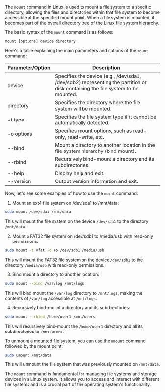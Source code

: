 The `mount` command in Linux is used to mount a file system to a specific directory, allowing the files and directories within that file system to become accessible at the specified mount point. When a file system is mounted, it becomes part of the overall directory tree of the Linux file system hierarchy.

The basic syntax of the `mount` command is as follows:

```
mount [options] device directory
```

Here's a table explaining the main parameters and options of the `mount` command:

| Parameter/Option | Description                                                                                             |
|------------------|---------------------------------------------------------------------------------------------------------|
| device           | Specifies the device (e.g., /dev/sda1, /dev/sdb2) representing the partition or disk containing the file system to be mounted. |
| directory        | Specifies the directory where the file system will be mounted.                                          |
| -t type          | Specifies the file system type if it cannot be automatically detected.                                  |
| -o options       | Specifies mount options, such as read-only, read-write, etc.                                            |
| --bind           | Mount a directory to another location in the file system hierarchy (bind mount).                       |
| --rbind          | Recursively bind-mount a directory and its subdirectories.                                              |
| --help           | Display help and exit.                                                                                |
| --version        | Output version information and exit.                                                                  |

Now, let's see some examples of how to use the `mount` command:

1. Mount an ext4 file system on /dev/sda1 to /mnt/data:

```bash
sudo mount /dev/sda1 /mnt/data
```

This will mount the file system on the device `/dev/sda1` to the directory `/mnt/data`.

2. Mount a FAT32 file system on /dev/sdb1 to /media/usb with read-only permissions:

```bash
sudo mount -t vfat -o ro /dev/sdb1 /media/usb
```

This will mount the FAT32 file system on the device `/dev/sdb1` to the directory `/media/usb` with read-only permissions.

3. Bind mount a directory to another location:

```bash
sudo mount --bind /var/log /mnt/logs
```

This will bind mount the `/var/log` directory to `/mnt/logs`, making the contents of `/var/log` accessible at `/mnt/logs`.

4. Recursively bind-mount a directory and its subdirectories:

```bash
sudo mount --rbind /home/user1 /mnt/users
```

This will recursively bind-mount the `/home/user1` directory and all its subdirectories to `/mnt/users`.

To unmount a mounted file system, you can use the `umount` command followed by the mount point:

```bash
sudo umount /mnt/data
```

This will unmount the file system that was previously mounted on `/mnt/data`.

The `mount` command is fundamental for managing file systems and storage devices in a Linux system. It allows you to access and interact with different file systems and is a crucial part of the operating system's functionality.
